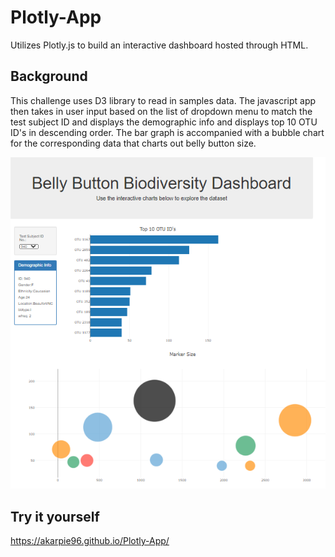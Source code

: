 # Plotly-App
Utilizes Plotly.js to build an interactive dashboard hosted through HTML.



## Background

This challenge uses D3 library to read in samples data. The javascript app then takes in user input based on the list of dropdown menu to match the test subject ID and displays the demographic info and displays top 10 OTU ID's in descending order. The bar graph is accompanied with a bubble chart for the corresponding data that charts out belly button size.

<img src="/Images/Capture.PNG" alt="My cool logo"/>


## Try it yourself

https://akarpie96.github.io/Plotly-App/

